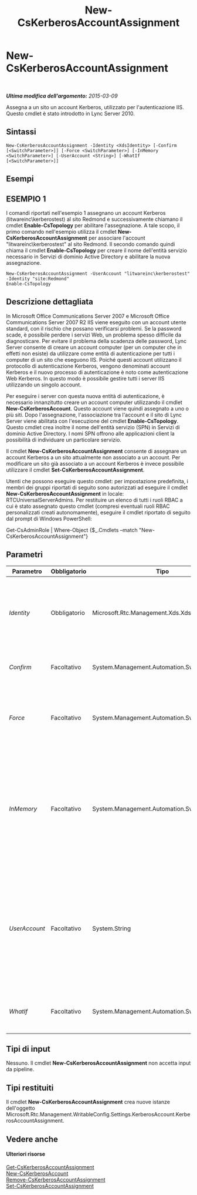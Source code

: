 ﻿---
title: New-CsKerberosAccountAssignment
TOCTitle: New-CsKerberosAccountAssignment
ms:assetid: 02145fe6-8b7a-4508-8b3c-b9671b5bfcff
ms:mtpsurl: https://technet.microsoft.com/it-it/library/Gg398074(v=OCS.15)
ms:contentKeyID: 49299491
ms.date: 08/24/2015
mtps_version: v=OCS.15
ms.translationtype: HT
---

# New-CsKerberosAccountAssignment

 

_**Ultima modifica dell'argomento:** 2015-03-09_

Assegna a un sito un account Kerberos, utilizzato per l'autenticazione IIS. Questo cmdlet è stato introdotto in Lync Server 2010.

## Sintassi

    New-CsKerberosAccountAssignment -Identity <XdsIdentity> [-Confirm [<SwitchParameter>]] [-Force <SwitchParameter>] [-InMemory <SwitchParameter>] [-UserAccount <String>] [-WhatIf [<SwitchParameter>]]

## Esempi

## ESEMPIO 1

I comandi riportati nell'esempio 1 assegnano un account Kerberos (litwareinc\\kerberostest) al sito Redmond e successivamente chiamano il cmdlet **Enable-CsTopology** per abilitare l'assegnazione. A tale scopo, il primo comando nell'esempio utilizza il cmdlet **New-CsKerberosAccountAssignment** per associare l'account "litwareinc\\kerberostest" al sito Redmond. Il secondo comando quindi chiama il cmdlet **Enable-CsTopology** per creare il nome dell'entità servizio necessario in Servizi di dominio Active Directory e abilitare la nuova assegnazione.

    New-CsKerberosAccountAssignment -UserAccount "litwareinc\kerberostest" -Identity "site:Redmond"
    Enable-CsTopology

## Descrizione dettagliata

In Microsoft Office Communications Server 2007 e Microsoft Office Communications Server 2007 R2 IIS viene eseguito con un account utente standard, con il rischio che possano verificarsi problemi. Se la password scade, è possibile perdere i servizi Web, un problema spesso difficile da diagnosticare. Per evitare il problema della scadenza delle password, Lync Server consente di creare un account computer (per un computer che in effetti non esiste) da utilizzare come entità di autenticazione per tutti i computer di un sito che eseguono IIS. Poiché questi account utilizzano il protocollo di autenticazione Kerberos, vengono denominati account Kerberos e il nuovo processo di autenticazione è noto come autenticazione Web Kerberos. In questo modo è possibile gestire tutti i server IIS utilizzando un singolo account.

Per eseguire i server con questa nuova entità di autenticazione, è necessario innanzitutto creare un account computer utilizzando il cmdlet **New-CsKerberosAccount**. Questo account viene quindi assegnato a uno o più siti. Dopo l'assegnazione, l'associazione tra l'account e il sito di Lync Server viene abilitata con l'esecuzione del cmdlet **Enable-CsTopology**. Questo cmdlet crea inoltre il nome dell'entità servizio (SPN) in Servizi di dominio Active Directory. I nomi SPN offrono alle applicazioni client la possibilità di individuare un particolare servizio.

Il cmdlet **New-CsKerberosAccountAssignment** consente di assegnare un account Kerberos a un sito attualmente non associato a un account. Per modificare un sito già associato a un account Kerberos è invece possibile utilizzare il cmdlet **Set-CsKerberosAccountAssignment**.

Utenti che possono eseguire questo cmdlet: per impostazione predefinita, i membri dei gruppi riportati di seguito sono autorizzati ad eseguire il cmdlet **New-CsKerberosAccountAssignment** in locale: RTCUniversalServerAdmins. Per restituire un elenco di tutti i ruoli RBAC a cui è stato assegnato questo cmdlet (compresi eventuali ruoli RBAC personalizzati creati autonomamente), eseguire il cmdlet riportato di seguito dal prompt di Windows PowerShell:

Get-CsAdminRole | Where-Object {$\_.Cmdlets –match "New-CsKerberosAccountAssignment"}

## Parametri


<table>
<colgroup>
<col style="width: 25%" />
<col style="width: 25%" />
<col style="width: 25%" />
<col style="width: 25%" />
</colgroup>
<thead>
<tr class="header">
<th>Parametro</th>
<th>Obbligatorio</th>
<th>Tipo</th>
<th>Descrizione</th>
</tr>
</thead>
<tbody>
<tr class="odd">
<td><p><em>Identity</em></p></td>
<td><p>Obbligatorio</p></td>
<td><p>Microsoft.Rtc.Management.Xds.XdsIdentity</p></td>
<td><p>Identificatore univoco del sito a cui deve essere assegnato l'account Kerberos. Corrisponde all'identità del sito, non dell'account computer. Ad esempio: -Identity &quot;site:Redmond&quot;.</p></td>
</tr>
<tr class="even">
<td><p><em>Confirm</em></p></td>
<td><p>Facoltativo</p></td>
<td><p>System.Management.Automation.SwitchParameter</p></td>
<td><p>Viene visualizzata una richiesta di conferma prima di eseguire il comando.</p></td>
</tr>
<tr class="odd">
<td><p><em>Force</em></p></td>
<td><p>Facoltativo</p></td>
<td><p>System.Management.Automation.SwitchParameter</p></td>
<td><p>Consente di evitare la visualizzazione di qualunque messaggio di errore non grave che potrebbe essere generato nel corso dell'esecuzione del comando.</p></td>
</tr>
<tr class="even">
<td><p><em>InMemory</em></p></td>
<td><p>Facoltativo</p></td>
<td><p>System.Management.Automation.SwitchParameter</p></td>
<td><p>Crea un riferimento a un oggetto senza eseguire realmente il commit dell'oggetto come modifica permanente. Se si assegna l'output del cmdlet chiamato con questo parametro a una variabile, è possibile apportare modifiche alle proprietà del riferimento all'oggetto e quindi eseguire il commit di queste modifiche chiamando il cmdlet Set- corrispondente.</p></td>
</tr>
<tr class="odd">
<td><p><em>UserAccount</em></p></td>
<td><p>Facoltativo</p></td>
<td><p>System.String</p></td>
<td><p>Nome dell'account da assegnare, nel formato nome_dominio\nome_utente. Ad esempio: -UserAccount &quot;litwareinc\kerberostest&quot;. La parte dell'account relativa al nome utente (kerberostest) è un nome NETBIOS e può essere composta da un massimo di 15 caratteri.</p>
<p>Nonostante il nome UserAccount, l'account è in effetti un account computer, non un account utente.</p></td>
</tr>
<tr class="even">
<td><p><em>WhatIf</em></p></td>
<td><p>Facoltativo</p></td>
<td><p>System.Management.Automation.SwitchParameter</p></td>
<td><p>Descrive ciò che accadrebbe se si eseguisse il comando senza eseguirlo realmente.</p></td>
</tr>
</tbody>
</table>


## Tipi di input

Nessuno. Il cmdlet **New-CsKerberosAccountAssignment** non accetta input da pipeline.

## Tipi restituiti

Il cmdlet **New-CsKerberosAccountAssignment** crea nuove istanze dell'oggetto Microsoft.Rtc.Management.WritableConfig.Settings.KerberosAccount.KerberosAccountAssignment.

## Vedere anche

#### Ulteriori risorse

[Get-CsKerberosAccountAssignment](get-cskerberosaccountassignment.md)  
[New-CsKerberosAccount](new-cskerberosaccount.md)  
[Remove-CsKerberosAccountAssignment](remove-cskerberosaccountassignment.md)  
[Set-CsKerberosAccountAssignment](set-cskerberosaccountassignment.md)

